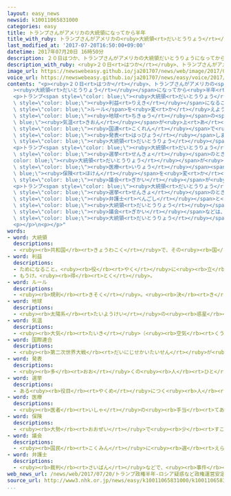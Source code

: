 ```yaml
---
layout: easy_news
newsid: k10011065831000
categories: easy
title: トランプさんがアメリカの大統領になってから半年
title_with_ruby: トランプさんがアメリカの<ruby>大統領<rt>だいとうりょう</rt></ruby>になってから<ruby>半年<rt>はんとし</rt></ruby>
last_modified_at: '2017-07-20T16:50:00+09:00'
datetime: 2017年07月20日 16時50分
description: ２０日はつか、トランプさんがアメリカの大統領だいとうりょうになってから半年はんとしになりました。
description_with_ruby: <ruby>２０日<rt>はつか</rt></ruby>、トランプさんがアメリカの<ruby>大統領<rt>だいとうりょう</rt></ruby>になってから<ruby>半年<rt>はんとし</rt></ruby>になりました。
image_url: https://newswebeasy.github.io/ja201707/news/web/image/2017/07/20/k10011065831000.jpg
voice_url: https://newswebeasy.github.io/ja201707/news/easy/voice/2017/07/20/k10011065831000.mp3
contents: "<p><ruby>２０日<rt>はつか</rt></ruby>、トランプさんがアメリカの<span style=\"color: blue;\"\
  ><ruby>大統領<rt>だいとうりょう</rt></ruby></span>になってから<ruby>半年<rt>はんとし</rt></ruby>になりました。</p>\n\
  <p>トランプ<span style=\"color: blue;\"><ruby>大統領<rt>だいとうりょう</rt></ruby></span>はアメリカの<span\
  \ style=\"color: blue;\"><ruby>利益<rt>りえき</rt></ruby></span>になることをいちばん<ruby>大切<rt>たいせつ</rt></ruby>に<ruby>考<rt>かんが</rt></ruby>えて、いろいろな<ruby>国<rt>くに</rt></ruby>との<ruby>間<rt>あいだ</rt></ruby>の<ruby>貿易<rt>ぼうえき</rt></ruby>の<span\
  \ style=\"color: blue;\">ルール</span>を<ruby>変<rt>か</rt></ruby>えようとしています。６<ruby>月<rt>がつ</rt></ruby>には、<span\
  \ style=\"color: blue;\"><ruby>地球<rt>ちきゅう</rt></ruby></span>の<span style=\"color:\
  \ blue;\"><ruby>気温<rt>きおん</rt></ruby></span>が<ruby>上<rt>あ</rt></ruby>がらないようにするために<span\
  \ style=\"color: blue;\"><ruby>国連<rt>こくれん</rt></ruby></span>で<ruby>決<rt>き</rt></ruby>めた「パリ<ruby>協定<rt>きょうてい</rt></ruby>」から<ruby>出<rt>で</rt></ruby>ると<span\
  \ style=\"color: blue;\"><ruby>発表<rt>はっぴょう</rt></ruby></span>しました。しかし、<ruby>世界<rt>せかい</rt></ruby>の<ruby>国<rt>くに</rt></ruby>はトランプ<span\
  \ style=\"color: blue;\"><ruby>大統領<rt>だいとうりょう</rt></ruby></span>の<ruby>考<rt>かんが</rt></ruby>え<ruby>方<rt>かた</rt></ruby>に<ruby>強<rt>つよ</rt></ruby>く<ruby>反対<rt>はんたい</rt></ruby>しています。</p>\n\
  <p>トランプ<span style=\"color: blue;\"><ruby>大統領<rt>だいとうりょう</rt></ruby></span>は<span\
  \ style=\"color: blue;\"><ruby>選挙<rt>せんきょ</rt></ruby></span>のとき、オバマ<span style=\"\
  color: blue;\"><ruby>大統領<rt>だいとうりょう</rt></ruby></span>が<ruby>作<rt>つく</rt></ruby>った<span\
  \ style=\"color: blue;\"><ruby>医療<rt>いりょう</rt></ruby></span><span style=\"color:\
  \ blue;\"><ruby>保険<rt>ほけん</rt></ruby></span>を<ruby>変<rt>か</rt></ruby>えると<ruby>言<rt>い</rt></ruby>っていました。しかし、<span\
  \ style=\"color: blue;\"><ruby>議会<rt>ぎかい</rt></ruby></span>が<ruby>反対<rt>はんたい</rt></ruby>しているため、まだ<ruby>変<rt>か</rt></ruby>えることができません。</p>\n\
  <p>トランプ<span style=\"color: blue;\"><ruby>大統領<rt>だいとうりょう</rt></ruby></span>の<ruby>息子<rt>むすこ</rt></ruby>が<span\
  \ style=\"color: blue;\"><ruby>選挙<rt>せんきょ</rt></ruby></span>のときにロシア<ruby>人<rt>じん</rt></ruby>の<span\
  \ style=\"color: blue;\"><ruby>弁護士<rt>べんごし</rt></ruby></span>と<ruby>会<rt>あ</rt></ruby>ったことがわかるなど、トランプ<span\
  \ style=\"color: blue;\"><ruby>大統領<rt>だいとうりょう</rt></ruby></span>とロシアの<ruby>問題<rt>もんだい</rt></ruby>が<ruby>続<rt>つづ</rt></ruby>いています。<span\
  \ style=\"color: blue;\"><ruby>議会<rt>ぎかい</rt></ruby></span>などは、ロシアとの<ruby>関係<rt>かんけい</rt></ruby>を<ruby>調<rt>しら</rt></ruby>べています。<span\
  \ style=\"color: blue;\"><ruby>大統領<rt>だいとうりょう</rt></ruby></span>になってから<ruby>半年<rt>はんとし</rt></ruby>になっても、<ruby>政治<rt>せいじ</rt></ruby>がうまく<ruby>進<rt>すす</rt></ruby>んでいません。</p>\n\
  <p></p>\n<p></p>"
words:
- word: 大統領
  descriptions:
  - <ruby><rb>共和国</rb><rt>きょうわこく</rt></ruby>で、その<ruby><rb>国</rb><rt>くに</rt></ruby>を<ruby><rb>代表</rb><rt>だいひょう</rt></ruby>する<ruby><rb>人</rb><rt>ひと</rt></ruby>。
- word: 利益
  descriptions:
  - ためになること。<ruby><rb>役</rb><rt>やく</rt></ruby>に<ruby><rb>立</rb><rt>た</rt></ruby>つこと。
  - もうけ。<ruby><rb>得</rb><rt>とく</rt></ruby>。
- word: ルール
  descriptions:
  - <ruby><rb>規則</rb><rt>きそく</rt></ruby>。<ruby><rb>決</rb><rt>き</rt></ruby>まり。
- word: 地球
  descriptions:
  - <ruby><rb>太陽系</rb><rt>たいようけい</rt></ruby>の<ruby><rb>惑星</rb><rt>わくせい</rt></ruby>の<ruby><rb>一</rb><rt>ひと</rt></ruby>つ。<ruby><rb>太陽</rb><rt>たいよう</rt></ruby>から<ruby><rb>三番</rb><rt>さんばん</rt></ruby>めの<ruby><rb>星</rb><rt>ほし</rt></ruby>で、わたしたちが<ruby><rb>住</rb><rt>す</rt></ruby>んでいる<ruby><rb>天体</rb><rt>てんたい</rt></ruby>。<ruby><rb>自分</rb><rt>じぶん</rt></ruby>で<ruby><rb>回</rb><rt>まわ</rt></ruby>りながら（<ruby><rb>自転</rb><rt>じてん</rt></ruby>）、さらに<ruby><rb>太陽</rb><rt>たいよう</rt></ruby>の<ruby><rb>周</rb><rt>まわ</rt></ruby>りを３６５<ruby><rb>日</rb><rt>にち</rt></ruby>で<ruby><rb>回</rb><rt>まわ</rt></ruby>っている（<ruby><rb>公転</rb><rt>こうてん</rt></ruby>）。
- word: 気温
  descriptions:
  - <ruby><rb>大気</rb><rt>たいき</rt></ruby>（<ruby><rb>空気</rb><rt>くうき</rt></ruby>）の<ruby><rb>温度</rb><rt>おんど</rt></ruby>。
- word: 国際連合
  descriptions:
  - <ruby><rb>第二次世界大戦</rb><rt>だいにじせかいたいせん</rt></ruby>が<ruby><rb>終</rb><rt>お</rt></ruby>わった１９４５<ruby><rb>年</rb><rt>ねん</rt></ruby>、<ruby><rb>世界</rb><rt>せかい</rt></ruby>の<ruby><rb>平和</rb><rt>へいわ</rt></ruby>と<ruby><rb>安全</rb><rt>あんぜん</rt></ruby>を<ruby><rb>守</rb><rt>まも</rt></ruby>るために<ruby><rb>作</rb><rt>つく</rt></ruby>られた<ruby><rb>仕組</rb><rt>しく</rt></ruby>み。<ruby><rb>本部</rb><rt>ほんぶ</rt></ruby>はアメリカのニューヨークにある。<ruby><rb>国連</rb><rt>こくれん</rt></ruby>。<ruby><rb>UN</rb><rt>ユーエヌ</rt></ruby>。
- word: 発表
  descriptions:
  - <ruby><rb>多</rb><rt>おお</rt></ruby>くの<ruby><rb>人</rb><rt>ひと</rt></ruby>に<ruby><rb>広</rb><rt>ひろ</rt></ruby>く<ruby><rb>知</rb><rt>し</rt></ruby>らせること。
- word: 選挙
  descriptions:
  - ある<ruby><rb>役目</rb><rt>やくめ</rt></ruby>につく<ruby><rb>人</rb><rt>ひと</rt></ruby>を、<ruby><rb>大勢</rb><rt>おおぜい</rt></ruby>の<ruby><rb>中</rb><rt>なか</rt></ruby>から<ruby><rb>選</rb><rt>えら</rt></ruby>ぶこと。
- word: 医療
  descriptions:
  - <ruby><rb>医者</rb><rt>いしゃ</rt></ruby>の<ruby><rb>手当</rb><rt>てあ</rt></ruby>てを<ruby><rb>受</rb><rt>う</rt></ruby>けて、<ruby><rb>病気</rb><rt>びょうき</rt></ruby>やけがなどを<ruby><rb>治</rb><rt>なお</rt></ruby>すこと。
- word: 保険
  descriptions:
  - <ruby><rb>大勢</rb><rt>おおぜい</rt></ruby>で<ruby><rb>少</rb><rt>すこ</rt></ruby>しずつお<ruby><rb>金</rb><rt>かね</rt></ruby>を<ruby><rb>積</rb><rt>つ</rt></ruby>み<ruby><rb>立</rb><rt>た</rt></ruby>てておき、<ruby><rb>病気</rb><rt>びょうき</rt></ruby>や<ruby><rb>事故</rb><rt>じこ</rt></ruby>などの<ruby><rb>災難</rb><rt>さいなん</rt></ruby>にあった<ruby><rb>人</rb><rt>ひと</rt></ruby>が、<ruby><rb>決</rb><rt>き</rt></ruby>まったお<ruby><rb>金</rb><rt>かね</rt></ruby>を<ruby><rb>受</rb><rt>う</rt></ruby>け<ruby><rb>取</rb><rt>と</rt></ruby>る<ruby><rb>仕組</rb><rt>しく</rt></ruby>み。
- word: 議会
  descriptions:
  - <ruby><rb>国民</rb><rt>こくみん</rt></ruby>に<ruby><rb>選</rb><rt>えら</rt></ruby>ばれた<ruby><rb>議員</rb><rt>ぎいん</rt></ruby>が<ruby><rb>集</rb><rt>あつ</rt></ruby>まって、<ruby><rb>国</rb><rt>くに</rt></ruby>や<ruby><rb>地方</rb><rt>ちほう</rt></ruby>の<ruby><rb>政治</rb><rt>せいじ</rt></ruby>について<ruby><rb>話</rb><rt>はな</rt></ruby>し<ruby><rb>合</rb><rt>あ</rt></ruby>い、<ruby><rb>取</rb><rt>と</rt></ruby>り<ruby><rb>決</rb><rt>き</rt></ruby>めをする<ruby><rb>所</rb><rt>ところ</rt></ruby>。<ruby><rb>国</rb><rt>くに</rt></ruby>の<ruby><rb>議会</rb><rt>ぎかい</rt></ruby>の<ruby><rb>国会</rb><rt>こっかい</rt></ruby>と、<ruby><rb>都道府県</rb><rt>とどうふけん</rt></ruby>などの<ruby><rb>地方議会</rb><rt>ちほうぎかい</rt></ruby>とがある。
- word: 弁護士
  descriptions:
  - <ruby><rb>裁判</rb><rt>さいばん</rt></ruby>などで、<ruby><rb>事件</rb><rt>じけん</rt></ruby>に<ruby><rb>関係</rb><rt>かんけい</rt></ruby>のある<ruby><rb>人</rb><rt>ひと</rt></ruby>の、<ruby><rb>権利</rb><rt>けんり</rt></ruby>や<ruby><rb>利益</rb><rt>りえき</rt></ruby>を<ruby><rb>守</rb><rt>まも</rt></ruby>るために、<ruby><rb>本人</rb><rt>ほんにん</rt></ruby>の<ruby><rb>代理</rb><rt>だいり</rt></ruby>や<ruby><rb>弁護</rb><rt>べんご</rt></ruby>をする<ruby><rb>職業</rb><rt>しょくぎょう</rt></ruby>の<ruby><rb>人</rb><rt>ひと</rt></ruby>。
web_news_url: /news/web/2017/07/20/トランプ政権半年-ロシア疑惑など政権運営安定せず/
source_url: http://www3.nhk.or.jp/news/easy/k10011065831000/k10011065831000.html
...
```

